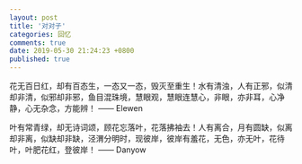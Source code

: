```yaml
---
layout: post
title: '对对子'
categories: 回忆
comments: true
date: 2019-05-30 21:24:23 +0800
published: true
---
```


花无百日红，却有百态生，一态又一态，毁灭至重生！水有清浊，人有正邪，似清却非清，似邪却非邪，鱼目混珠境，慧眼观，慧眼连慧心，非眼，亦非耳，心净静，心无杂念，方能辨！  —— Elewen

叶有常青绿，却无诗词颂，顾花忘落叶，花落拂袖去！人有离合，月有圆缺，似离却非离，似缺却非缺，泾渭分明时，现彼岸，彼岸有羞花，无色，亦无叶，花待叶，叶肥花红，登彼岸！  —— Danyow